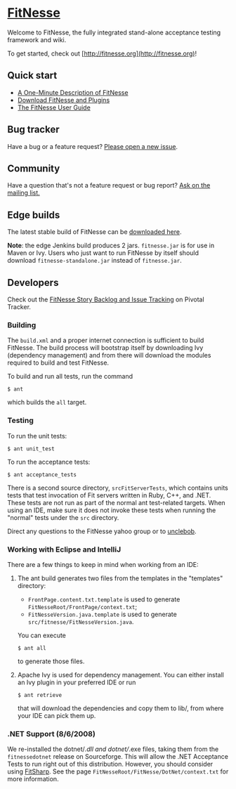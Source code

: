 # [FitNesse](http://fitnesse.org/)

Welcome to FitNesse, the fully integrated stand-alone acceptance testing framework and wiki.

To get started, check out [http://fitnesse.org](http://fitnesse.org)!



## Quick start

* [A One-Minute Description of FitNesse](http://fitnesse.org/FitNesse.UserGuide.OneMinuteDescription)
* [Download FitNesse and Plugins](http://fitnesse.org/FrontPage.FitNesseDevelopment.DownLoad)
* [The FitNesse User Guide](http://fitnesse.org/.FitNesse.UserGuide)



## Bug tracker

Have a bug or a feature request? [Please open a new issue](https://github.com/unclebob/fitnesse/issues). 


## Community

Have a question that's not a feature request or bug report? [Ask on the mailing list.](http://groups.yahoo.com/group/fitnesse)

## Edge builds

The latest stable build of FitNesse can be [downloaded here](https://cleancoder.ci.cloudbees.com/job/fitnesse/lastStableBuild/).

**Note**: the edge Jenkins build produces 2 jars. `fitnesse.jar` is for use in Maven or Ivy. Users who just want to run FitNesse by itself should download `fitnesse-standalone.jar` instead of `fitnesse.jar`.

## Developers

Check out the [FitNesse Story Backlog and Issue Tracking](https://www.pivotaltracker.com/projects/44141) on Pivotal Tracker.

### Building

The `build.xml` and a proper internet connection is sufficient to build FitNesse.
The build process will bootstrap itself by downloading Ivy (dependency management) and from there will download the modules required to build and test FitNesse.

To build and run all tests, run the command

```
$ ant
``` 

which builds the `all` target. 


### Testing

To run the unit tests:

```
$ ant unit_test
```

To run the acceptance tests:

```
$ ant acceptance_tests
```

There is a second source directory, `srcFitServerTests`, which contains units
tests that test invocation of Fit servers written in Ruby, C++, and .NET. These
tests are not run as part of the normal ant test-related targets. When using an
IDE, make sure it does not invoke these tests when running the "normal" tests
under the `src` directory.

Direct any questions to the FitNesse yahoo group or to [unclebob](https://www.github.com/unclebob).


### Working with Eclipse and IntelliJ

There are a few things to keep in mind when working from an IDE:

1. The ant build generates two files from the templates in the "templates"
   directory:
   * `FrontPage.content.txt.template` is used to generate
     `FitNesseRoot/FrontPage/context.txt`;
   * `FitNesseVersion.java.template` is used to generate
     `src/fitnesse/FitNesseVersion.java`.

   You can execute

   ```
   $ ant all
   ```

   to generate those files.

2. Apache Ivy is used for dependency management. You can either install an Ivy
   plugin in your preferred IDE or run
   ```
   $ ant retrieve
   ```
   that will download the dependencies and copy them to lib/, from where your
   IDE can pick them up.


### .NET Support (8/6/2008)

We re-installed the dotnet/*.dll and dotnet/*.exe files, taking them from the
`fitnessedotnet` release on Sourceforge. This will allow the .NET Acceptance
Tests to run right out of this distribution. However, you should consider using
[FitSharp](http://www.syterra.com/FitSharp.html). See the page `FitNesseRoot/FitNesse/DotNet/context.txt` for
more information.
